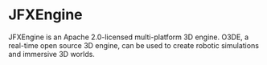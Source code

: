 # JFXEngine

JFXEngine is an Apache 2.0-licensed multi-platform 3D engine. O3DE, a real-time open source 3D engine, can be used to create robotic simulations and immersive 3D worlds.
